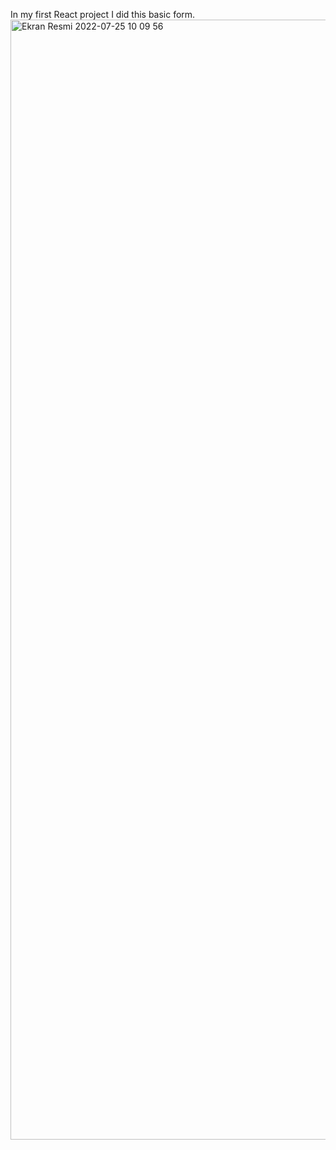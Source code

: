 In my first React project I did this basic form.
<img width="1792" alt="Ekran Resmi 2022-07-25 10 09 56" src="https://user-images.githubusercontent.com/108274379/180718750-6dc3f7ca-ad64-4b26-a2fb-cc48ca91bb30.png">

